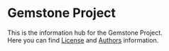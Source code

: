 
Gemstone Project
================

This is the information hub for the Gemstone Project.<br/>
Here you can find [License](LICENSE.txt) and [Authors](AUTHORS.txt) information.

